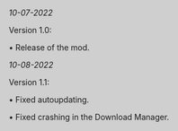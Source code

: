 <html>
<head>
<title>RPoD - Patch Notes</title>
<link rel="stylesheet" type="text/css" href="/Payday-2-Mod-Updates/style.css">
<style type="text/css">
body, html {
    background-color: #cfcfcf;
    height: 100%;
    margin: 0px;
    padding: 0px;
}

#mainContainer {
    background-color: #ffffff;
    margin-left: auto !important;
    margin-right: auto !important;
    width: 900px;
    border-color: #afafaf;
    border-style: solid;
    border-width: 1px;
    padding: 40px;
}
</style>
</head>
<body>
<div id="mainContainer" class="markdown-body">
<ul>
    <p><i>10-07-2022</i></p>
    <p>Version 1.0: </p>
<p> • Release of the mod.</p>
</ul>
<ul>
    <p><i>10-08-2022</i></p>
    <p>Version 1.1: </p>
<p> • Fixed autoupdating.</p>
<p> • Fixed crashing in the Download Manager.</p>
</ul>
<br>
</div>
</body>
</html>
